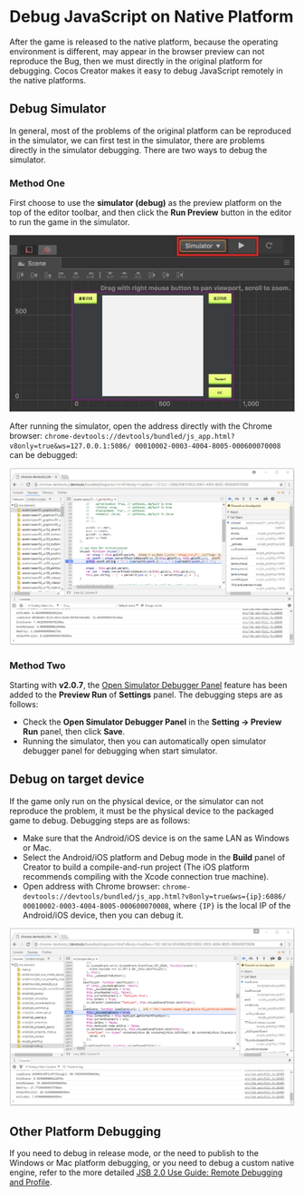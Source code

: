 # Debug JavaScript on Native Platform

After the game is released to the native platform, because the operating environment is different, may appear in the browser preview can not reproduce the Bug, then we must directly in the original platform for debugging. Cocos Creator makes it easy to debug JavaScript remotely in the native platforms.

## Debug Simulator

In general, most of the problems of the original platform can be reproduced in the simulator, we can first test in the simulator, there are problems directly in the simulator debugging. There are two ways to debug the simulator.

### Method One

First choose to use the **simulator (debug)** as the preview platform on the top of the editor toolbar, and then click the **Run Preview** button in the editor to run the game in the simulator.

![](debug-jsb/simulator-run.png)

After running the simulator, open the address directly with the Chrome browser: `chrome-devtools://devtools/bundled/js_app.html?v8only=true&ws=127.0.0.1:5086/ 00010002-0003-4004-8005-000600070008` can be debugged:

![](debug-jsb/v8-win32-debug.png)

### Method Two

Starting with **v2.0.7**, the [Open Simulator Debugger Panel](../getting-started/basics/editor-panels/preferences.md#preview-run) feature has been added to the **Preview Run** of **Settings** panel. The debugging steps are as follows:

  - Check the **Open Simulator Debugger Panel** in the **Setting -> Preview Run** panel, then click **Save**.
  - Running the simulator, then you can automatically open simulator debugger panel for debugging when start simulator.

## Debug on target device

If the game only run on the physical device, or the simulator can not reproduce the problem, it must be the physical device to the packaged game to debug. Debugging steps are as follows:

- Make sure that the Android/iOS device is on the same LAN as Windows or Mac.
- Select the Android/iOS platform and Debug mode in the **Build** panel of Creator to build a compile-and-run project (The iOS platform recommends compiling with the Xcode connection true machine).
- Open address with Chrome browser: `chrome-devtools://devtools/bundled/js_app.html?v8only=true&ws={ip}:6086/ 00010002-0003-4004-8005-000600070008`, where `{IP}` is the local IP of the Android/iOS device, then you can debug it.

![](debug-jsb/v8-android-debug.png)

## Other Platform Debugging

If you need to debug in release mode, or the need to publish to the Windows or Mac platform debugging, or you need to debug a custom native engine, refer to the more detailed [JSB 2.0 Use Guide: Remote Debugging and Profile](../advanced-topics/JSB2.0-learning.md#remote-debugging-and-profile).
